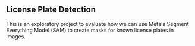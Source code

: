 ## License Plate Detection

This is an exploratory project to evaluate how we can use Meta's Segment Everything Model (SAM) to create masks for known license plates in images. 
